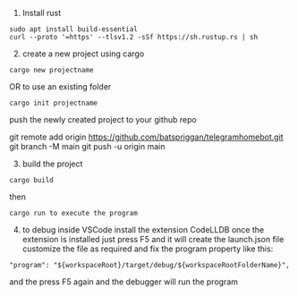 1) Install rust
```
sudo apt install build-essential
curl --proto '=https' --tlsv1.2 -sSf https://sh.rustup.rs | sh
```

2) create a new project using cargo
```
cargo new projectname
```
OR to use an existing folder
```
cargo init projectname
```
push the newly created project to your github repo

git remote add origin https://github.com/batspriggan/telegramhomebot.git
git branch -M main
git push -u origin main


3) build the project
```
cargo build
```
then
```
cargo run to execute the program
```

4) to debug inside VSCode install the extension CodeLLDB
once the extension is installed just press F5 and it will create the launch.json file
customize the file as required and fix the program property like this:
```
"program": "${workspaceRoot}/target/debug/${workspaceRootFolderName}",
```
and the press F5 again and the debugger will run the program

